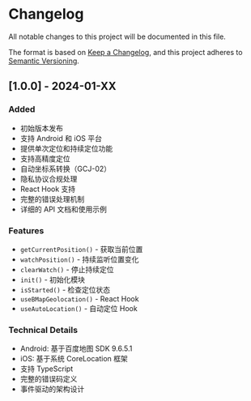 # Changelog

All notable changes to this project will be documented in this file.

The format is based on [Keep a Changelog](https://keepachangelog.com/en/1.0.0/),
and this project adheres to [Semantic Versioning](https://semver.org/spec/v2.0.0.html).

## [1.0.0] - 2024-01-XX

### Added
- 初始版本发布
- 支持 Android 和 iOS 平台
- 提供单次定位和持续定位功能
- 支持高精度定位
- 自动坐标系转换（GCJ-02）
- 隐私协议合规处理
- React Hook 支持
- 完整的错误处理机制
- 详细的 API 文档和使用示例

### Features
- `getCurrentPosition()` - 获取当前位置
- `watchPosition()` - 持续监听位置变化
- `clearWatch()` - 停止持续定位
- `init()` - 初始化模块
- `isStarted()` - 检查定位状态
- `useBMapGeolocation()` - React Hook
- `useAutoLocation()` - 自动定位 Hook

### Technical Details
- Android: 基于百度地图 SDK 9.6.5.1
- iOS: 基于系统 CoreLocation 框架
- 支持 TypeScript
- 完整的错误码定义
- 事件驱动的架构设计 
